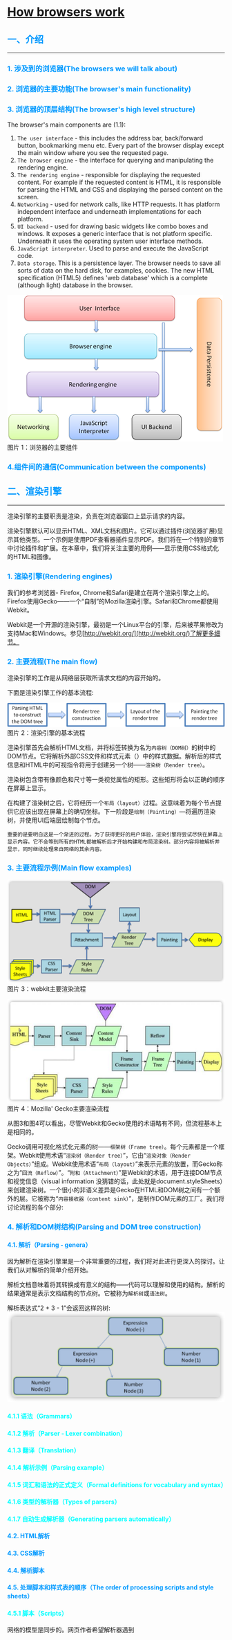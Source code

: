 # [How browsers work](http://taligarsiel.com/Projects/howbrowserswork1.htm)

## <font color=#0099ff>一、介绍</font>
---
### <font color=#0099ff>1. 涉及到的浏览器(The browsers we will talk about)</font>
### <font color=#0099ff>2. 浏览器的主要功能(The browser's main functionality)</font>
### <font color=#0099ff>3. 浏览器的顶层结构(The browser's high level structure)</font>
The browser's main components are (1.1):

1. `The user interface` - this includes the address bar, back/forward button, bookmarking menu etc. Every part of the browser display except the main window where you see the requested page.
2. `The browser engine` - the interface for querying and manipulating the rendering engine.
3. `The rendering engine` - responsible for displaying the requested content. For example if the requested content is HTML, it is responsible for parsing the HTML and CSS and displaying the parsed content on the screen.
4. `Networking` - used for network calls, like HTTP requests. It has platform independent interface and underneath implementations for each platform.
5. `UI backend` - used for drawing basic widgets like combo boxes and windows. It exposes a generic interface that is not platform specific. Underneath it uses the operating system user interface methods.
6. `JavaScript interpreter`. Used to parse and execute the JavaScript code.
7. `Data storage`. This is a persistence layer. The browser needs to save all sorts of data on the hard disk, for examples, cookies. The new HTML specification (HTML5) defines 'web database' which is a complete (although light) database in the browser.

![](./images/TheBrowser'sHighLevelStructure.png)  
图片 1：浏览器的主要组件

### <font color=#0099ff>4.组件间的通信(Communication between the components)</font>


## <font color=#0099ff>二、渲染引擎</font>
---

渲染引擎的主要职责是渲染，负责在浏览器窗口上显示请求的内容。

渲染引擎默认可以显示HTML、XML文档和图片。它可以通过插件(浏览器扩展)显示其他类型。一个示例是使用PDF查看器插件显示PDF。我们将在一个特别的章节中讨论插件和扩展。在本章中，我们将关注主要的用例——显示使用CSS格式化的HTML和图像。

### <font color=#0099ff>1. 渲染引擎(Rendering engines)</font>

我们的参考浏览器- Firefox, Chrome和Safari是建立在两个渲染引擎之上的。Firefox使用Gecko——一个“自制”的Mozilla渲染引擎。Safari和Chrome都使用Webkit。

Webkit是一个开源的渲染引擎，最初是一个Linux平台的引擎，后来被苹果修改为支持Mac和Windows。参见[http://webkit.org/](http://webkit.org/)了解更多细节。


### <font color=#0099ff>2. 主要流程(The main flow)</font>

渲染引擎的工作是从网络层获取所请求文档的内容开始的。

下面是渲染引擎工作的基本流程:

![](./images/RenderingEngineBasicFlow.png)  
图片 2：渲染引擎的基本流程

渲染引擎首先会解析HTML文档，并将标签转换为名为`内容树（DOM树）`的树中的DOM节点。它将解析外部CSS文件和样式元素（<style></style>）中的样式数据。解析后的样式信息和HTML中的可视指令将用于创建另一个树——`渲染树（Render tree）`。

渲染树包含带有像颜色和尺寸等一类视觉属性的矩形。这些矩形将会以正确的顺序在屏幕上显示。

在构建了渲染树之后，它将经历一个`布局（layout）`过程。这意味着为每个节点提供它应该出现在屏幕上的确切坐标。下一阶段是`绘制（Painting）`—将遍历渲染树，并使用UI后端层绘制每个节点。

`重要的是要明白这是一个渐进的过程。为了获得更好的用户体验，渲染引擎将尝试尽快在屏幕上显示内容。它不会等到所有的HTML都被解析后才开始构建和布局渲染树。部分内容将被解析并显示，同时继续处理来自网络的其余内容。`

### <font color=#0099ff>3. 主要流程示例(Main flow examples)</font>

![](./images/webkitflow.jpg)  
图片 3：webkit主要渲染流程

![](./images/Mozilla'sGecko主要渲染流程.png)
图片 4：Mozilla' Gecko主要渲染流程

从图3和图4可以看出，尽管Webkit和Gecko使用的术语略有不同，但流程基本上是相同的。

Gecko调用可视化格式化元素的树——`框架树（Frame tree）`。每个元素都是一个框架。Webkit使用术语“`渲染树（Render tree）`”，它由“`渲染对象（Render Objects）`”组成。Webkit使用术语“`布局（layout）`”来表示元素的放置，而Gecko称之为“`回流（Reflow）`”。“`附和（Attachment）`”是Webkit的术语，用于连接DOM节点和视觉信息（visual information 没猜错的话，此处就是document.styleSheets）来创建渲染树。一个很小的非语义差异是Gecko在HTML和DOM树之间有一个额外的层。它被称为“`内容接收器（content sink）`”，是制作DOM元素的工厂。我们将讨论流程的各个部分:

### <font color=#0099ff>4. 解析和DOM树结构(Parsing and DOM tree construction)</font>

#### <font color=#0099ff>4.1. 解析（Parsing - genera）</font>  

因为解析在渲染引擎里是一个非常重要的过程，我们将对此进行更深入的探讨。让我们从对解析的简单介绍开始。

解析文档意味着将其转换成有意义的结构——代码可以理解和使用的结构。解析的结果通常是表示文档结构的节点树。它被称为`解析树`或`语法树`。

解析表达式“2 + 3 - 1”会返回这样的树:  
![](./images/MathematicalExpressionTreeNode.png)

#### <font color=#00ffff>4.1.1 语法（Grammars）</font>  
#### <font color=#00ffff>4.1.2 解析（Parser - Lexer combination）</font>  
#### <font color=#00ffff>4.1.3 翻译（Translation）</font>  
#### <font color=#00ffff>4.1.4 解析示例（Parsing example）</font>  
#### <font color=#00ffff>4.1.5 词汇和语法的正式定义（Formal definitions for vocabulary and syntax）</font>  
#### <font color=#00ffff>4.1.6 类型的解析器（Types of parsers）</font>  
#### <font color=#00ffff>4.1.7 自动生成解析器（Generating parsers automatically）</font>  


#### <font color=#0099ff>4.2. HTML解析</font>  
#### <font color=#0099ff>4.3. CSS解析</font>  
#### <font color=#0099ff>4.4. 解析脚本</font>  
#### <font color=#0099ff>4.5. 处理脚本和样式表的顺序（The order of processing scripts and style sheets）</font>  
#### <font color=#00ffff>4.5.1 脚本（Scripts）</font>  
网络的模型是同步的。网页作者希望解析器遇到 <script> 标记时立即解析并执行脚本。文档的解析将停止，直到脚本执行完毕。如果脚本是外部的，那么解析过程会停止，直到从网络同步抓取资源完成后再继续。此模型已经使用了多年，也在 HTML4 和 HTML5 规范中进行了指定。作者也可以将脚本标注为“defer”，这样它就不会停止文档解析，而是等到解析结束才执行。HTML5 增加了一个选项，可将脚本标记为异步，以便由其他线程解析和执行。

#### <font color=#00ffff>4.5.2 推测解析（Speculative parsing）</font> 
WebKit 和 Firefox 都进行了这项优化。在执行脚本时，其他线程会解析文档的其余部分，找出并加载需要通过网络加载的其他资源。通过这种方式，资源可以在并行连接上加载，从而提高总体速度。请注意，预解析器不会修改 DOM 树，而是将这项工作交由主解析器处理；预解析器只会解析外部资源（例如外部脚本、样式表和图片）的引用。



#### <font color=#00ffff>4.5.3 样式表（Style sheets）</font> 
另一方面，样式表有着不同的模型。理论上来说，应用样式表不会更改 DOM 树，因此似乎没有必要等待样式表并停止文档解析。但这涉及到一个问题，就是脚本在文档解析阶段会请求样式信息。如果当时还没有加载和解析样式，脚本就会获得错误的回复，这样显然会产生很多问题。这看上去是一个非典型案例，但事实上非常普遍。Firefox 在样式表加载和解析的过程中，会禁止所有脚本。而对于 WebKit 而言，仅当脚本尝试访问的样式属性可能受尚未加载的样式表影响时，它才会禁止该脚本。

### <font color=#0099ff>5. 渲染树结构(Render tree construction)</font>
### <font color=#0099ff>6. 布局(Layout)</font>
### <font color=#0099ff>7. 绘制(Painting)</font>
### <font color=#0099ff>8. 动态变化(Dynamic changes)</font>
### <font color=#0099ff>9. 渲染引擎线程(The rendering engine's threads)</font>
### <font color=#0099ff>10. CSS2可视模型(CSS2 visual model)</font>